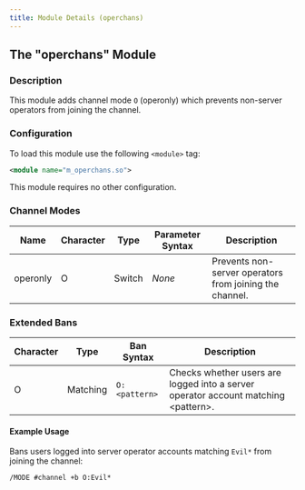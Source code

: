 ```yaml
---
title: Module Details (operchans)
---
```


## The "operchans" Module

### Description

This module adds channel mode `O` (operonly) which prevents non-server operators from joining the channel.

### Configuration

To load this module use the following `<module>` tag:

```xml
<module name="m_operchans.so">
```

This module requires no other configuration.

### Channel Modes

Name     | Character | Type   | Parameter Syntax | Description
-------- | --------- | ------ | ---------------- | -----------
operonly | O         | Switch | *None*           | Prevents non-server operators from joining the channel.

### Extended Bans

Character | Type     | Ban Syntax    | Description
--------- | -------- | ------------- | -----------
O         | Matching | `O:<pattern>` | Checks whether users are logged into a server operator account matching &lt;pattern&gt;.

#### Example Usage

Bans users logged into server operator accounts matching `Evil*` from joining the channel:

```plaintext
/MODE #channel +b O:Evil*
```
